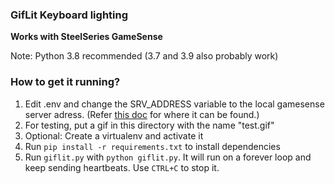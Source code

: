 ### GifLit Keyboard lighting

**Works with SteelSeries GameSense**

Note: Python 3.8 recommended (3.7 and 3.9 also probably work)

### How to get it running?

1. Edit .env and change the SRV_ADDRESS variable to the local gamesense server adress. (Refer [this doc](https://github.com/SteelSeries/gamesense-sdk/blob/master/doc/api/sending-game-events.md#server-discovery) for where it can be found.)
2. For testing, put a gif in this directory with the name "test.gif"
3. Optional: Create a virtualenv and activate it
4. Run `pip install -r requirements.txt` to install dependencies
5. Run `giflit.py` with `python giflit.py`. It will run on a forever loop and keep sending heartbeats. Use `CTRL+C` to stop it.
